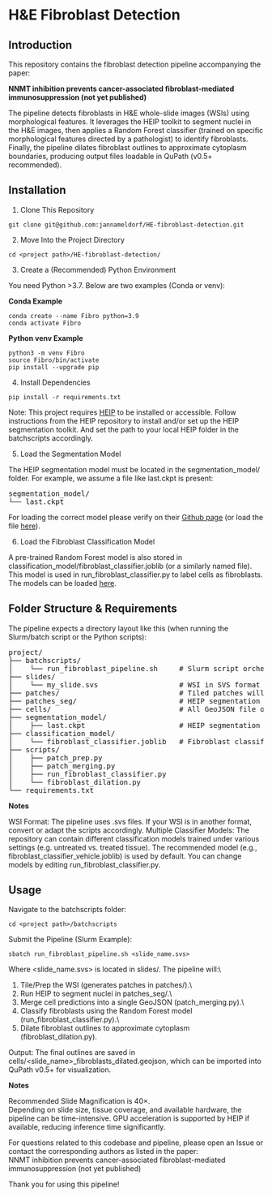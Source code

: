 # H&E Fibroblast Detection

## Introduction

This repository contains the fibroblast detection pipeline accompanying the paper:

**NNMT inhibition prevents cancer-associated fibroblast-mediated immunosuppression (not yet published)**

The pipeline detects fibroblasts in H&E whole-slide images (WSIs) using morphological features. It leverages the HEIP toolkit to segment nuclei in the H&E images, then applies a Random Forest classifier (trained on specific morphological features directed by a pathologist) to identify fibroblasts. Finally, the pipeline dilates fibroblast outlines to approximate cytoplasm boundaries, producing output files loadable in QuPath (v0.5+ recommended).
## Installation
1) Clone This Repository

```
git clone git@github.com:jannameldorf/HE-fibroblast-detection.git
```

2) Move Into the Project Directory

```
cd <project path>/HE-fibroblast-detection/
```

3) Create a (Recommended) Python Environment

You need Python >3.7. Below are two examples (Conda or venv):

**Conda Example**

```
conda create --name Fibro python=3.9
conda activate Fibro
```

**Python venv Example**

```
python3 -m venv Fibro
source Fibro/bin/activate
pip install --upgrade pip
```

4) Install Dependencies

```
pip install -r requirements.txt
```

Note: This project requires [HEIP](https://github.com/ValeAri/HEIP) to be installed or accessible. Follow instructions from the HEIP repository to install and/or set up the HEIP segmentation toolkit. And set the path to your local HEIP folder in the batchscripts accordingly.


5) Load the Segmentation Model

The HEIP segmentation model must be located in the segmentation_model/ folder. For example, we assume a file like last.ckpt is present:

<pre>
segmentation_model/
└── last.ckpt
</pre>

For loading the correct model please verify on their [Github page](https://github.com/ValeAri/HEIP) (or load the file [here](https://www.dropbox.com/scl/fi/jd3td009blmjv0lla0u80/last.ckpt?rlkey=jszlw4gqrklv85uq4r0lw5cuh&dl=0)).

6) Load the Fibroblast Classification Model

A pre-trained Random Forest model is also stored in classification_model/fibroblast_classifier.joblib (or a similarly named file). This model is used in run_fibroblast_classifier.py to label cells as fibroblasts. The models can be loaded [here](https://uchicago.box.com/s/4jfd7zaezh55z3khv6ftwmhxrjefc6rz).

## Folder Structure & Requirements

The pipeline expects a directory layout like this (when running the Slurm/batch script or the Python scripts):


<pre>
project/
├── batchscripts/
│    └── run_fibroblast_pipeline.sh     # Slurm script orchestrating the pipeline
├── slides/
│    └── my_slide.svs                   # WSI in SVS format
├── patches/                            # Tiled patches will be created here by patch_prep.py
├── patches_seg/                        # HEIP segmentation outputs
├── cells/                              # All GeoJSON file outputs for QuPath
├── segmentation_model/
│    ├── last.ckpt                      # HEIP segmentation checkpoint
├── classification_model/
│    └── fibroblast_classifier.joblib   # Fibroblast classification model (or similar)
├── scripts/
│    ├── patch_prep.py
│    ├── patch_merging.py
│    ├── run_fibroblast_classifier.py
│    └── fibroblast_dilation.py
└── requirements.txt
</pre>

**Notes**

WSI Format: The pipeline uses .svs files. If your WSI is in another format, convert or adapt the scripts accordingly.
Multiple Classifier Models: The repository can contain different classification models trained under various settings (e.g. untreated vs. treated tissue). The recommended model (e.g., fibroblast_classifier_vehicle.joblib) is used by default. You can change models by editing run_fibroblast_classifier.py.

## Usage

Navigate to the batchscripts folder:

```
cd <project path>/batchscripts
```

Submit the Pipeline (Slurm Example):

```
sbatch run_fibroblast_pipeline.sh <slide_name.svs>
```

Where <slide_name.svs> is located in slides/. The pipeline will:\
1. Tile/Prep the WSI (generates patches in patches/).\
2. Run HEIP to segment nuclei in patches_seg/.\
3. Merge cell predictions into a single GeoJSON (patch_merging.py).\
4. Classify fibroblasts using the Random Forest model (run_fibroblast_classifier.py).\
5. Dilate fibroblast outlines to approximate cytoplasm (fibroblast_dilation.py).

Output:
The final outlines are saved in cells/<slide_name>_fibroblasts_dilated.geojson, which can be imported into QuPath v0.5+ for visualization.

**Notes**

Recommended Slide Magnification is 40×.\
Depending on slide size, tissue coverage, and available hardware, the pipeline can be time-intensive. GPU acceleration is supported by HEIP if available, reducing inference time significantly.

For questions related to this codebase and pipeline, please open an Issue or contact the corresponding authors as listed in the paper:\
NNMT inhibition prevents cancer-associated fibroblast-mediated immunosuppression (not yet published)

Thank you for using this pipeline!